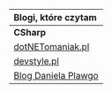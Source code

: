 | **Blogi, które czytam** |
| :--- |
| **CSharp** |
| [dotNETomaniak.pl](https://dotnetomaniak.pl/) |
| [devstyle.pl](https://devstyle.pl) |
| [Blog Daniela Plawgo](https://plawgo.pl/) |



